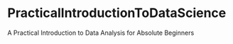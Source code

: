 # PracticalIntroductionToDataScience
A Practical Introduction to Data Analysis for Absolute Beginners
